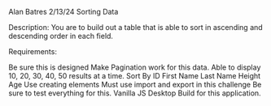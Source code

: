 Alan Batres
2/13/24
Sorting Data

Description:
You are to build out a table that is able to sort in ascending and descending order in each field.

Requirements:

Be sure this is designed
Make Pagination work for this data.
Able to display 10, 20, 30, 40, 50 results at a time.
Sort By
ID
First Name
Last Name
Height
Age
Use creating elements
Must use import and export in this challenge
Be sure to test everything for this.
Vanilla JS
Desktop Build for this application.